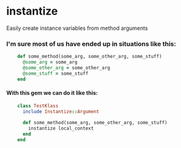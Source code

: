 # instantize
Easily create instance variables from method arguments

### I'm sure most of us have ended up in situations like this:

```ruby
	def some_method(some_arg, some_other_arg, some_stuff)
	  @some_arg = some_arg
	  @some_other_arg = some_other_arg
	  @some_stuff = some_stuff
	end
```

#### With this gem we can do it like this:

```ruby
	class TestKlass
	  include Instantize::Argument
		
	  def some_method(some_arg, some_other_arg, some_stuff)
	    instantize local_context
	  end
	end
```
